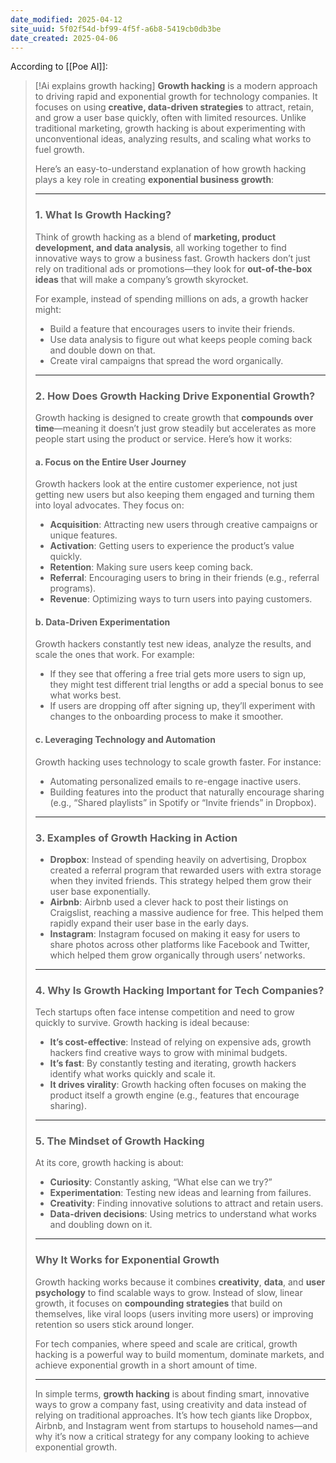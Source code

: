 ```yaml
---
date_modified: 2025-04-12
site_uuid: 5f02f54d-bf99-4f5f-a6b8-5419cb0db3be
date_created: 2025-04-06
---
```


According to [[Poe AI]]:

> [!Ai explains growth hacking]
> **Growth hacking** is a modern approach to driving rapid and exponential growth for technology companies. It focuses on using **creative, data-driven strategies** to attract, retain, and grow a user base quickly, often with limited resources. Unlike traditional marketing, growth hacking is about experimenting with unconventional ideas, analyzing results, and scaling what works to fuel growth.
> 
> Here’s an easy-to-understand explanation of how growth hacking plays a key role in creating **exponential business growth**:
> 
> ---
> 
> ### **1. What Is Growth Hacking?**
> 
> Think of growth hacking as a blend of **marketing, product development, and data analysis**, all working together to find innovative ways to grow a business fast. Growth hackers don’t just rely on traditional ads or promotions—they look for **out-of-the-box ideas** that will make a company’s growth skyrocket.
> 
> For example, instead of spending millions on ads, a growth hacker might:
> 
> - Build a feature that encourages users to invite their friends.
> - Use data analysis to figure out what keeps people coming back and double down on that.
> - Create viral campaigns that spread the word organically.
> 
> ---
> 
> ### **2. How Does Growth Hacking Drive Exponential Growth?**
> 
> Growth hacking is designed to create growth that **compounds over time**—meaning it doesn’t just grow steadily but accelerates as more people start using the product or service. Here’s how it works:
> 
> #### **a. Focus on the Entire User Journey**
> 
> Growth hackers look at the entire customer experience, not just getting new users but also keeping them engaged and turning them into loyal advocates. They focus on:
> 
> - **Acquisition**: Attracting new users through creative campaigns or unique features.
> - **Activation**: Getting users to experience the product’s value quickly.
> - **Retention**: Making sure users keep coming back.
> - **Referral**: Encouraging users to bring in their friends (e.g., referral programs).
> - **Revenue**: Optimizing ways to turn users into paying customers.
> 
> #### **b. Data-Driven Experimentation**
> 
> Growth hackers constantly test new ideas, analyze the results, and scale the ones that work. For example:
> 
> - If they see that offering a free trial gets more users to sign up, they might test different trial lengths or add a special bonus to see what works best.
> - If users are dropping off after signing up, they’ll experiment with changes to the onboarding process to make it smoother.
> 
> #### **c. Leveraging Technology and Automation**
> 
> Growth hacking uses technology to scale growth faster. For instance:
> 
> - Automating personalized emails to re-engage inactive users.
> - Building features into the product that naturally encourage sharing (e.g., “Shared playlists” in Spotify or “Invite friends” in Dropbox).
> 
> ---
> 
> ### **3. Examples of Growth Hacking in Action**
> 
> - **Dropbox**: Instead of spending heavily on advertising, Dropbox created a referral program that rewarded users with extra storage when they invited friends. This strategy helped them grow their user base exponentially.
> - **Airbnb**: Airbnb used a clever hack to post their listings on Craigslist, reaching a massive audience for free. This helped them rapidly expand their user base in the early days.
> - **Instagram**: Instagram focused on making it easy for users to share photos across other platforms like Facebook and Twitter, which helped them grow organically through users’ networks.
> 
> ---
> 
> ### **4. Why Is Growth Hacking Important for Tech Companies?**
> 
> Tech startups often face intense competition and need to grow quickly to survive. Growth hacking is ideal because:
> 
> - **It’s cost-effective**: Instead of relying on expensive ads, growth hackers find creative ways to grow with minimal budgets.
> - **It’s fast**: By constantly testing and iterating, growth hackers identify what works quickly and scale it.
> - **It drives virality**: Growth hacking often focuses on making the product itself a growth engine (e.g., features that encourage sharing).
> 
> ---
> 
> ### **5. The Mindset of Growth Hacking**
> 
> At its core, growth hacking is about:
> 
> - **Curiosity**: Constantly asking, “What else can we try?”
> - **Experimentation**: Testing new ideas and learning from failures.
> - **Creativity**: Finding innovative solutions to attract and retain users.
> - **Data-driven decisions**: Using metrics to understand what works and doubling down on it.
> 
> ---
> 
> ### **Why It Works for Exponential Growth**
> 
> Growth hacking works because it combines **creativity**, **data**, and **user psychology** to find scalable ways to grow. Instead of slow, linear growth, it focuses on **compounding strategies** that build on themselves, like viral loops (users inviting more users) or improving retention so users stick around longer.
> 
> For tech companies, where speed and scale are critical, growth hacking is a powerful way to build momentum, dominate markets, and achieve exponential growth in a short amount of time.
> 
> ---
> 
> In simple terms, **growth hacking** is about finding smart, innovative ways to grow a company fast, using creativity and data instead of relying on traditional approaches. It’s how tech giants like Dropbox, Airbnb, and Instagram went from startups to household names—and why it’s now a critical strategy for any company looking to achieve exponential growth.